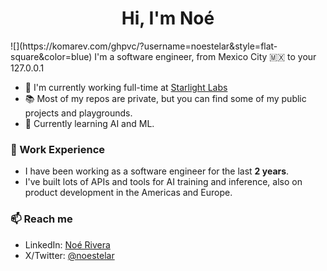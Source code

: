 <h1 align="center">Hi, I'm Noé </h1>
<span align="center">![](https://komarev.com/ghpvc/?username=noestelar&style=flat-square&color=blue)</span>
I'm a software engineer, from Mexico City 🇲🇽 to your 127.0.0.1


- 📎 I'm currently working full-time at [Starlight Labs](https://www.starlight.science)
- 📚 Most of my repos are private, but you can find some of my public projects and playgrounds.
- 🌱 Currently learning AI and ML.

### 💼 Work Experience
- I have been working as a software engineer for the last <b>2 years</b>.
- I've built lots of APIs and tools for AI training and inference, also on product development in the Americas and Europe.

### 📫 Reach me
- LinkedIn: [Noé Rivera](https://www.linkedin.com/in/noealirl/)
- X/Twitter: [@noestelar](https://x.com/noestelar)


